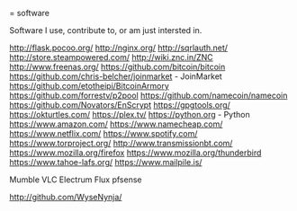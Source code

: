 = software

Software I use, contribute to, or am just intersted in.

http://flask.pocoo.org/
http://nginx.org/
http://sqrlauth.net/
http://store.steampowered.com/
http://wiki.znc.in/ZNC
http://www.freenas.org/
https://github.com/bitcoin/bitcoin
https://github.com/chris-belcher/joinmarket - JoinMarket
https://github.com/etotheipi/BitcoinArmory
https://github.com/forrestv/p2pool
https://github.com/namecoin/namecoin
https://github.com/Novators/EnScrypt
https://gpgtools.org/
https://okturtles.com/
https://plex.tv/
https://python.org - Python
https://www.amazon.com/
https://www.namecheap.com/
https://www.netflix.com/
https://www.spotify.com/
https://www.torproject.org/
http://www.transmissionbt.com/
https://www.mozilla.org/firefox
https://www.mozilla.org/thunderbird
https://www.tahoe-lafs.org/
https://www.mailpile.is/

Mumble
VLC
Electrum
Flux
pfsense

http://github.com/WyseNynja/
